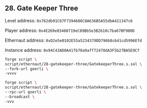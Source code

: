 ## 28. Gate Keeper Three

Level address: `0x762db91C67F7394606C8A636B5A55dbA411347c6`

Player address: `0x4E269e03460719eC89Bb5e3B2610c7ba67BF900D`

Ethernaut address: `0xD2e5e0102E55a5234379DD796b8c641cd5996Efd`

Instance address: `0x94C43AD0A41fb70a9aff72470dA3F5b27BA5E9Cf`

```sh
forge script \
script/ethernaut/28-gatekeeper-three/GatekeeperThree.s.sol \
--fork-url goerli \
-vvvv
```

```sh
forge script \
script/ethernaut/28-gatekeeper-three/GatekeeperThree.s.sol \
--rpc-url goerli \
--broadcast \
-vvv
```
